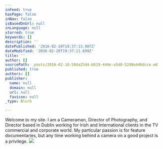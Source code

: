 ```yaml
---
inFeed: true
hasPage: false
inNav: false
isBasedOnUrl: null
inLanguage: null
starred: true
keywords: []
description: ''
datePublished: '2016-02-20T19:37:13.907Z'
dateModified: '2016-02-20T19:37:11.699Z'
title: ''
author: []
sourcePath: _posts/2016-02-18-504a25d4-b619-444e-a548-5248e446dcce.md
published: true
authors: []
publisher:
  name: null
  domain: null
  url: null
  favicon: null
_type: Blurb

---
```

Welcome to my site. I am a Cameraman, Director of Photography, and Director based in Dublin working for Irish and International clients in the TV commercial and corporate world. My particular passion is for feature documentaries, but any time working behind a camera on a good project is a privilege.
![](https://the-grid-user-content.s3-us-west-2.amazonaws.com/9db30520-8fa3-4056-a4e6-808d58534609.JPG)